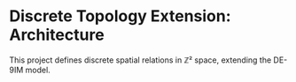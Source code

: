 # Discrete Topology Extension: Architecture

This project defines discrete spatial relations in ℤ² space, extending the DE-9IM model.
